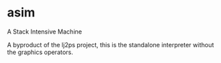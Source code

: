 # asim
A Stack Intensive Machine

A byproduct of the lj2ps project, this is the standalone interpreter without the graphics operators.
